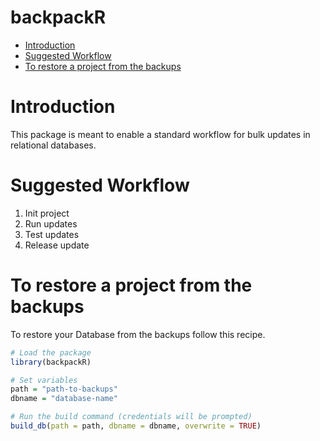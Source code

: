 # backpackR


- [Introduction](#introduction)
- [Suggested Workflow](#suggested-workflow)
- [To restore a project from the
  backups](#to-restore-a-project-from-the-backups)

# Introduction

This package is meant to enable a standard workflow for bulk updates in
relational databases.

# Suggested Workflow

1.  Init project
2.  Run updates
3.  Test updates
4.  Release update

# To restore a project from the backups

To restore your Database from the backups follow this recipe.

``` r
# Load the package
library(backpackR)

# Set variables
path = "path-to-backups"
dbname = "database-name"

# Run the build command (credentials will be prompted)
build_db(path = path, dbname = dbname, overwrite = TRUE)
```
